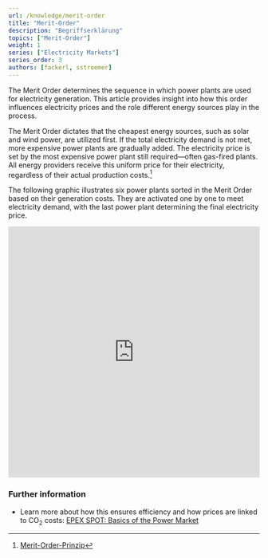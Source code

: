 ```yaml
---
url: /knowledge/merit-order
title: "Merit-Order"
description: "Begriffserklärung"
topics: ["Merit-Order"]
weight: 1
series: ["Electricity Markets"]
series_order: 3
authors: [fackerl, sstroemer]
---
```


The Merit Order determines the sequence in which power plants are used for electricity generation. This article provides insight into how this order influences electricity prices and the role different energy sources play in the process.

<!-- more -->

The Merit Order dictates that the cheapest energy sources, such as solar and wind power, are utilized first. If the total electricity demand is not met, more expensive power plants are gradually added. The electricity price is set by the most expensive power plant still required—often gas-fired plants. All energy providers receive this uniform price for their electricity, regardless of their actual production costs.[^1]

The following graphic illustrates six power plants sorted in the Merit Order based on their generation costs. They are activated one by one to meet electricity demand, with the last power plant determining the final electricity price.

<style>.responsive23-QDIHAPsDEdckchWB-bar-vertical-merit_order { width: 100%; padding-top: 100%; } @media (max-width: 600px) { .responsive23-QDIHAPsDEdckchWB-bar-vertical-merit_order { padding-top: 100%; } } @media (max-width: 360px) { .responsive23-QDIHAPsDEdckchWB-bar-vertical-merit_order { padding-top: 142.86%; } }</style>
<div id="container23-QDIHAPsDEdckchWB-bar-vertical-merit_order" class="responsive23-QDIHAPsDEdckchWB-bar-vertical-merit_order" style="position: relative;"><iframe title="Merit-Order im Strommarkt" src="https://app.23degrees.io/embed/QDIHAPsDEdckchWB-bar-vertical-merit_order" allow="fullscreen" style="position: absolute; top: 0; left: 0; width: 100%; height: 100%; border: 0"></iframe></div>
<script src="https://app.23degrees.io/services/public/embed-code/QDIHAPsDEdckchWB-bar-vertical-merit_order"></script>

### Further information

- Learn more about how this ensures efficiency and how prices are linked to CO<sub>2</sub> costs: [EPEX SPOT: Basics of the Power Market](https://www.epexspot.com/en/basicspowermarket#merit-order-and-marginal-cost-the-price-formation-process)

[^1]: [Merit-Order-Prinzip](https://energie.gv.at/glossary/merit-order-prinzip)
